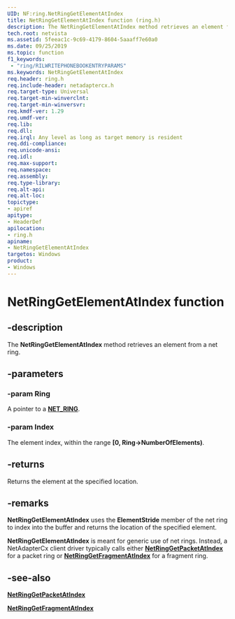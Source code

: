 ```yaml
---
UID: NF:ring.NetRingGetElementAtIndex
title: NetRingGetElementAtIndex function (ring.h)
description: The NetRingGetElementAtIndex method retrieves an element from a net ring.
tech.root: netvista
ms.assetid: 5feeac1c-9c69-4179-8604-5aaaff7e60a0
ms.date: 09/25/2019
ms.topic: function
f1_keywords:
 - "ring/RILWRITEPHONEBOOKENTRYPARAMS"
ms.keywords: NetRingGetElementAtIndex
req.header: ring.h
req.include-header: netadaptercx.h
req.target-type: Universal
req.target-min-winverclnt:
req.target-min-winversvr:
req.kmdf-ver: 1.29
req.umdf-ver:
req.lib:
req.dll:
req.irql: Any level as long as target memory is resident
req.ddi-compliance:
req.unicode-ansi:
req.idl:
req.max-support:
req.namespace:
req.assembly:
req.type-library: 
req.alt-api:
req.alt-loc:
topictype: 
- apiref
apitype: 
- HeaderDef
apilocation: 
- ring.h
apiname: 
- NetRingGetElementAtIndex
targetos: Windows
product:
- Windows
---
```


# NetRingGetElementAtIndex function

## -description

The **NetRingGetElementAtIndex** method retrieves an element from a net ring.

## -parameters

### -param Ring

A pointer to a [**NET_RING**](../ring/ns-ring-_net_ring.md).

### -param Index

The element index, within the range **[0, Ring->NumberOfElements)**.

## -returns

Returns the element at the specified location.

## -remarks

**NetRingGetElementAtIndex** uses the **ElementStride** member of the net ring to index into the buffer and returns the location of the specified element.

**NetRingGetElementAtIndex** is meant for generic use of net rings. Instead, a NetAdapterCx client driver typically calls either [**NetRingGetPacketAtIndex**](../ring/nf-ring-netringgetpacketatindex.md) for a packet ring or [**NetRingGetFragmentAtIndex**](../ring/nf-ring-netringgetfragmentatindex.md) for a fragment ring.

## -see-also

[**NetRingGetPacketAtIndex**](../ring/nf-ring-netringgetpacketatindex.md)

[**NetRingGetFragmentAtIndex**](../ring/nf-ring-netringgetfragmentatindex.md)